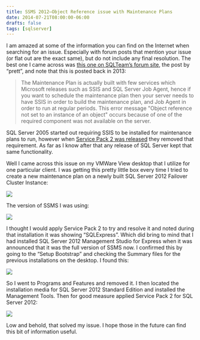 ```yaml
---
title: SSMS 2012–Object Reference issue with Maintenance Plans
date: 2014-07-21T08:00:00-06:00
drafts: false
tags: [sqlserver]
---
```


I am amazed at some of the information you can find on the Internet when searching for an issue. Especially with forum posts that mention your issue (or flat out are the exact same), but do not include any final resolution. The best one I came across was <a href="http://www.sqlteam.com/forums/topic.asp?TOPIC_ID=182869" target="_blank">this one on SQLTeam’s forum site</a>, the post by “prett”, and note that this is posted back in 2013:
<blockquote>The Maintenance Plan is actually built with few services which Microsoft releases such as SSIS and SQL Server Job Agent, hence if you want to schedule the maintenance plan then your server needs to have SSIS in order to build the maintenance plan, and Job Agent in order to run at regular periods.
This error message "Object reference not set to an instance of an object" occurs because of one of the required component was not available on the server.</blockquote>

SQL Server 2005 started out requiring SSIS to be installed for maintenance plans to run, however when <a href="http://technet.microsoft.com/en-us/library/bb283536(v=sql.90).aspx#BKMK_DatabaseEngine" target="_blank">Service Pack 2 was released</a> they removed that requirement. As far as I know after that any release of SQL Server kept that same functionality.

Well I came across this issue on my VMWare View desktop that I utilize for one particular client. I was getting this pretty little box every time I tried to create a new maintenance plan on a newly built SQL Server 2012 Failover Cluster Instance:

![](/images/ssms_object_reference.png)

The version of SSMS I was using:

![](/images/ssms_object_reference2.png)

I thought I would apply Service Pack 2 to try and resolve it and noted during that installation it was showing “SQLExpress”. Which did bring to mind that I had installed SQL Server 2012 Management Studio for Express when it was announced that it was the full version of SSMS now. I confirmed this by going to the “Setup Bootstrap” and checking the Summary files for the previous installations on the desktop. I found this:

![](/images/ssms_object_reference3.png)

So I went to Programs and Features and removed it. I then located the installation media for SQL Server 2012 Standard Edition and installed the Management Tools. Then for good measure applied Service Pack 2 for SQL Server 2012:

![](/images/ssms_object_reference4.png)

Low and behold, that solved my issue. I hope those in the future can find this bit of information useful.